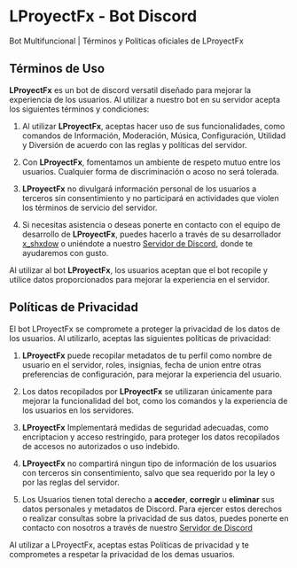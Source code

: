 # LProyectFx - Bot Discord
Bot Multifuncional | Términos y Políticas oficiales de LProyectFx

## Términos de Uso
**LProyectFx** es un bot de discord versatil diseñado para mejorar la experiencia de los usuarios. Al utilizar a nuestro bot en su servidor acepta los siguientes términos y condiciones:

1. Al utilizar **LProyectFx**, aceptas hacer uso de sus funcionalidades, como comandos de Información, Moderación, Música, Configuración, Utilidad y Diversión de acuerdo con las reglas y políticas del servidor.

2. Con **LProyectFx**, fomentamos un ambiente de respeto mutuo entre los usuarios. Cualquier forma de discriminación o acoso no será tolerada.

3. **LProyectFx** no divulgará información personal de los usuarios a terceros sin consentimiento y no participará en actividades que violen los términos de servicio del servidor.

4. Si necesitas asistencia o deseas ponerte en contacto con el equipo de desarrollo de **LProyectFx**, puedes hacerlo a través de su desarrollador [x_shxdow](https://discord.com/users/751622702850244628) o uniéndote a nuestro [Servidor de Discord](https://discord.gg/8dwVxfBRbQ), donde te ayudaremos con gusto.

Al utilizar al bot **LProyectFx**, los usuarios aceptan que el bot recopile y utilice datos proporcionados para mejorar la experiencia en el servidor.

## Políticas de Privacidad
El bot LProyectFx se compromete a proteger la privacidad de los datos de los usuarios. Al utilizarlo, aceptas las siguientes políticas de privacidad:

1. **LProyectFx** puede recopilar metadatos de tu perfil como nombre de usuario en el servidor, roles, insignias, fecha de union entre otras preferencias de configuración, para mejorar la experiencia del usuario.

2. Los datos recopilados por **LProyectFx** se utilizaran únicamente para mejorar la funcionalidad del bot, como los comandos y la experiencia de los usuarios en los servidores.

3. **LProyectFx** Implementará medidas de seguridad adecuadas, como encriptacion y acceso restringido, para proteger los datos recopilados de accesos no autorizados o uso indebido.

4. **LProyectFx** no compartirá ningun tipo de información de los usuarios con terceros sin consentimiento, salvo que sea requerido por la ley o por las reglas del servidor.

5. Los Usuarios tienen total derecho a **acceder**, **corregir** u **eliminar** sus datos personales y metadatos de Discord. Para ejercer estos derechos o realizar consultas sobre la privacidad de sus datos, puedes ponerte en contacto con nosotros a través de nuestro [Servidor de Discord](https://discord.gg/8dwVxfBRbQ)

Al utilizar a LProyectFx, aceptas estas Políticas de privacidad y te comprometes a respetar la privacidad de los demas usuarios. 
